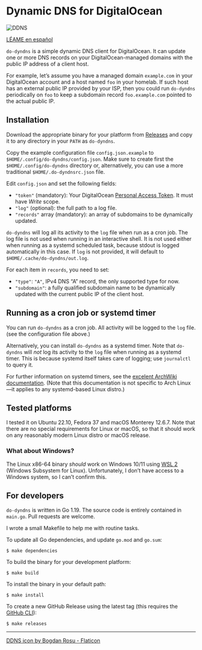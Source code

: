 # Dynamic DNS for DigitalOcean

![DDNS](http://univac:8386/layfellow/do-dyndns/raw/branch/main/ddns.png)

[LÉAME en español](README.es.md)

`do-dyndns` is a simple dynamic DNS client for DigitalOcean. It can update one or
more DNS records on your DigitalOcean-managed domains with the public IP address
of a client host.

For example, let’s assume you have a managed domain `example.com` in your DigitalOcean account
and a host named `foo` in your homelab. If such host has an external public IP provided by your ISP,
then you could run `do-dyndns` periodically on `foo` to keep a subdomain record `foo.example.com`
pointed to the actual public IP.

## Installation

Download the appropriate binary for your platform from [Releases](https://github.com/layfellow/do-dyndns/releases) and copy it to any directory in your `PATH` as `do-dyndns`.

Copy the example configuration file `config.json.example` to `$HOME/.config/do-dyndns/config.json`.
Make sure to create first the `$HOME/.config/do-dyndns` directory or, alternatively, you can use a more traditional `$HOME/.do-dyndnsrc.json` file.

Edit `config.json` and set the following fields:

- `"token"` (mandatory): Your DigitalOcean [Personal Access Token](https://docs.digitalocean.com/reference/api/create-personal-access-token/). It must have *Write* scope.
- `"log"` (optional): the full path to a log file.
- `"records"` array (mandatory): an array of subdomains to be dynamically updated.

`do-dyndns` will log all its activity to the `log` file when run as a cron job.
The log file is not used when running in an interactive shell. It is not used either
when running as a systemd scheduled task, because stdout is logged automatically
in this case. If `log` is not provided, it will default to `$HOME/.cache/do-dyndns/out.log`.

For each item in `records`, you need to set:

- `"type"`: `"A"`, IPv4 DNS “A” record, the only supported type for now.
- `"subdomain"`: a fully qualified subdomain name to be dynamically updated with the current public
  IP of the client host.

## Running as a cron job or systemd timer

You can run `do-dyndns` as a cron job. All activity will be logged to the `log` file.
(see the configuration file above.)

Alternatively, you can install `do-dyndns` as a systemd timer. Note that `do-dyndns` will
*not* log its activity to the `log` file when running as a systemd timer.
This is because systemd itself takes care of logging; use `journalctl` to query it.

For further information on systemd timers, see the [excelent ArchWiki documentation](https://wiki.archlinux.org/title/Systemd/Timers). (Note that this documentation is not specific to Arch Linux—it applies to any systemd-based Linux distro.)

## Tested platforms

I tested it on Ubuntu 22.10, Fedora 37 and macOS Monterey 12.6.7. Note that there are
no special requirements for Linux or macOS, so that it should work on any reasonably
modern Linux distro or macOS release.

### What about Windows?

The Linux x86-64 binary *should* work on Windows 10/11 using
[WSL 2](https://learn.microsoft.com/en-us/windows/wsl/about) (Windows Subsystem for Linux).
Unfortunately, I don’t have access to a Windows system, so I can’t confirm this.

## For developers

`do-dyndns` is written in Go 1.19. The source code is entirely contained in `main.go`.
Pull requests are welcome.

I wrote a small Makefile to help me with routine tasks.

To update all Go dependencies, and update `go.mod` and `go.sum`:

    $ make dependencies

To build the binary for your development platform:

    $ make build

To install the binary in your default path:

    $ make install

To create a new GitHub Release using the latest tag (this requires the [GitHub CLI](https://cli.github.com/)):

    $ make releases

---

<a href="https://www.flaticon.com/free-icons/ddns" title="ddns icons">DDNS icon by Bogdan Rosu - Flaticon</a>
